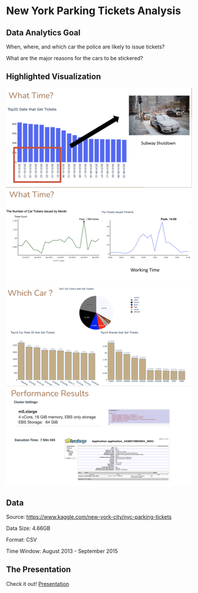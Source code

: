 # New York Parking Tickets Analysis

## Data Analytics Goal
When, where, and which car the police are likely to issue tickets?  

What are the major reasons for the cars to be stickered?

## Highlighted Visualization

<img src="pictures/whattime1.png" width="550"> <img src="pictures/whattime2.png" width="550"> 
<img src="pictures/whichcar1.png" width="550"><img src="pictures/performance.png" width="550">
## Data 
Source: https://www.kaggle.com/new-york-city/nyc-parking-tickets 

Data Size: 4.66GB 

Format: CSV 

Time Window: August 2013 - September 2015

## The Presentation
Check it out! [Presentation](https://docs.google.com/presentation/d/10rxM-bq8BBPapIvF6vK8_OXs5WATZWqw8EYWeXzEdus/edit?usp=sharing)

